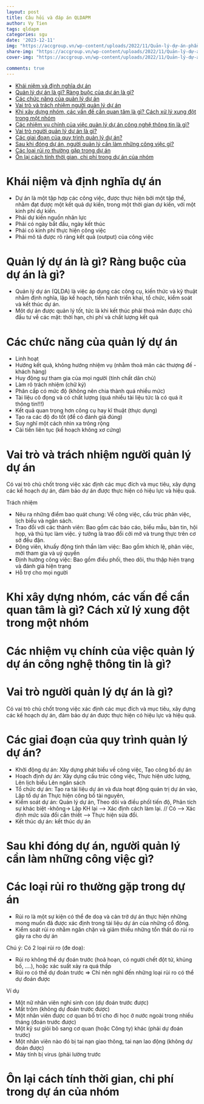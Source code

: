 ```yaml
---
layout: post
title: Câu hỏi và đáp án QLDAPM
author: Vy Tien
tags: qldapm
categories: sgu
date: '2023-12-11'
img: "https://accgroup.vn/wp-content/uploads/2022/11/Quản-lý-dự-án-phần-mềm-là-gì-Quy-trình-thực-hiện-như-thế-nào-1.png"
share-img: "https://accgroup.vn/wp-content/uploads/2022/11/Quản-lý-dự-án-phần-mềm-là-gì-Quy-trình-thực-hiện-như-thế-nào-1.png"
cover-img: "https://accgroup.vn/wp-content/uploads/2022/11/Quản-lý-dự-án-phần-mềm-là-gì-Quy-trình-thực-hiện-như-thế-nào-1.png"

comments: true
---
```



<ul>
<li><a href="#khái-niệm-và-định-nghĩa-dự-án">Khái niệm và định nghĩa dự án</a></li>
<li><a href="#quản-lý-dự-án-là-gì-ràng-buộc-của-dự-án-là-gì">Quản lý dự án là gì? Ràng buộc của dự án là gì?</a></li>
<li><a href="#các-chức-năng-của-quản-lý-dự-án">Các chức năng của quản lý dự án</a></li>
<li><a href="#vai-trò-và-trách-nhiệm-người-quản-lý-dự-án">Vai trò và trách nhiệm người quản lý dự án</a></li>
<li><a href="#khi-xây-dựng-nhóm-các-vấn-đề-cần-quan-tâm-là-gì-cách-xử-lý-xung-đột-trong-một-nhóm">Khi xây dựng nhóm, các vấn đề cần quan tâm là gì? Cách xử lý xung đột trong một nhóm</a></li>
<li><a href="#các-nhiệm-vụ-chính-của-việc-quản-lý-dự-án-công-nghệ-thông-tin-là-gì">Các nhiệm vụ chính của việc quản lý dự án công nghệ thông tin là gì?</a></li>
<li><a href="#vai-trò-người-quản-lý-dự-án-là-gì">Vai trò người quản lý dự án là gì?</a></li>
<li><a href="#các-giai-đoạn-của-quy-trình-quản-lý-dự-án">Các giai đoạn của quy trình quản lý dự án?</a></li>
<li><a href="#sau-khi-đóng-dự-án-người-quản-lý-cần-làm-những-công-việc-gì">Sau khi đóng dự án, người quản lý cần làm những công việc gì?</a></li>
<li><a href="#các-loại-rủi-ro-thường-gặp-trong-dự-án">Các loại rủi ro thường gặp trong dự án</a></li>
<li><a href="#ôn-lại-cách-tính-thời-gian-chi-phí-trong-dự-án-của-nhóm">Ôn lại cách tính thời gian, chi phí trong dự án của nhóm</a></li>
</ul>


# Khái niệm và định nghĩa dự án

- Dự án là một tập hợp các công việc, được thực hiện bởi một tập thể, nhằm đạt được một kết quả dự kiến, trong một thời gian dự kiến, với một kinh phí dự kiến. 
- Phải dự kiến nguồn nhân lực 
- Phải có ngày bắt đầu, ngày kết thúc 
- Phải có kinh phí thực hiện công việc
-  Phải mô tả được rõ ràng kết quả (output) của công việc

# Quản lý dự án là gì? Ràng buộc của dự án là gì?

- Quản lý dự án (QLDA) là việc áp dụng các công cụ, kiến thức và kỹ thuật nhằm định nghĩa, lập kế hoạch, tiến hành triển khai, tổ chức, kiểm soát và kết thúc dự án. 
- Môt dự án được quản lý tốt, tức là khi kết thúc phải thoả mãn được chủ đầu tư về các mặt: thời hạn, chi phí và chất lượng kết quả

# Các chức năng của quản lý dự án

- Linh hoạt
- Hướng kết quả, không hướng nhiệm vụ (nhằm
thoả mãn các thượng đế - khách hàng)
- Huy động sự tham gia của mọi người (tính chất
dân chủ)
- Làm rõ trách nhiệm (chữ ký)
- Phân cấp có mức độ (không nên chia thành quá nhiều mức)
- Tài liệu cô đọng và có chất lượng (quá nhiều tài liệu tức là có quá ít thông tin!!!)
- Kết quả quan trọng hơn công cụ hay kĩ thuật  (thực dụng)
- Tạo ra các độ đo tốt (để có đánh giá đúng)
- Suy nghĩ một cách nhìn xa trông rộng
- Cải tiến liên tục (kế hoạch không xơ cứng)

# Vai trò và trách nhiệm người quản lý dự án

Có vai trò chủ chốt trong việc xác định các mục đích và mục tiêu, xây dựng các kế hoạch dự án, đảm bảo dự án được thực hiện có hiệu lực và hiệu quả.

Trách nhiệm
- Nêu ra những điểm bao quát chung: Về công việc, cấu trúc phân việc, lịch biểu và ngân sách.
- Trao đổi với các thành viên: Bao gồm các báo cáo, biểu mẫu, bản tin, hội họp, và thủ tục làm việc. ý tưởng là trao đổi cởi mở và trung thực trên cơ sở đều đặn.
- Động viên, khuấy động tinh thần làm việc: Bao gồm khích lệ, phân việc, mời tham gia và uỷ quyền
- Định hướng công việc: Bao gồm điều phối, theo dõi, thu thập hiện trạng và đánh giá hiện trạng
- Hỗ trợ cho mọi người

# Khi xây dựng nhóm, các vấn đề cần quan tâm là gì? Cách xử lý xung đột trong một nhóm



# Các nhiệm vụ chính của việc quản lý dự án công nghệ thông tin là gì?

# Vai trò người quản lý dự án là gì?

Có vai trò chủ chốt trong việc xác định các mục đích và mục tiêu, xây dựng các kế hoạch dự án, đảm bảo dự án được thực hiện có hiệu lực và hiệu quả.

# Các giai đoạn của quy trình quản lý dự án?

- Khởi động dự án: Xây dựng phát biểu về công việc, Tạo công bố dự án
- Hoạch định dự án: Xây dựng cấu trúc công việc, Thực hiện ước lượng, Lên lịch biểu Lên ngân sách
- Tổ chức dự án: Tạo ra tài liệu dự án và đưa hoạt động quản trị dự án vào, Lập tổ dự án Thực hiện công bố tài nguyên,
- Kiểm soát dự án: Quản lý dự án, Theo dõi và điều phốI tiến độ, Phân tích sự khác biệt  -không-> Lập KH lại --> Xác định cách làm lại. // Có --> Xác định mức sửa đổi cần thiết --> Thực hiện sửa đổi.
- Kết thúc dự án: kết thúc dự án

# Sau khi đóng dự án, người quản lý cần làm những công việc gì?

# Các loại rủi ro thường gặp trong dự án

- Rủi ro là một sự kiện có thể đe doạ và cản trở dự án thực hiện những mong muốn đã được xác định trong tài liệu dự án của những cổ đông. 
- Kiểm soát rủi ro nhằm ngăn chặn và giảm thiểu những tổn thất do rủi ro gây ra cho dự án

Chú ý: Có 2 loại rủi ro (đe doạ):
- Rủi ro không thể dự đoán trước (hoả hoạn, có người chết đột tử, khủng bố, ....), hoặc xác suất xảy ra quá thấp
- Rủi ro có thể dự đoán trước => Chỉ nên nghĩ đến những loại rủi ro có thể dự đoán được

Ví dụ

- Một nữ nhân viên nghỉ sinh con (dự đoán trước 
được)
- Mất trộm (không dự đoán trước được)
- Một nhân viên được cơ quan bố trí cho đi học ở nước ngoài trong nhiều tháng (đoán trước được)
- Một kỹ sư giỏi bỏ sang cơ quan (hoặc Công ty) khác (phải dự đoán trước)
- Một nhân viên nào đó bị tai nạn giao thông, tai nạn lao động (không dự đoán được)
- Máy tính bị virus (phải lường trước

# Ôn lại cách tính thời gian, chi phí trong dự án của nhóm


